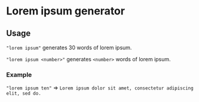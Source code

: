 # Lorem ipsum generator

## Usage

`"lorem ipsum"` generates 30 words of lorem ipsum.

`"lorem ipsum <number>"` generates `<number>` words of lorem ipsum.

### Example

`"lorem ipsum ten"` => `Lorem ipsum dolor sit amet, consectetur adipiscing elit, sed do.`
